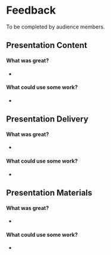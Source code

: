 # Feedback 

To be completed by audience members.

## Presentation Content 

#### What was great?

* 

#### What could use some work?

* 	

## Presentation Delivery 

#### What was great?

* 

#### What could use some work?

* 	

## Presentation Materials

#### What was great?

* 

#### What could use some work?

* 	

